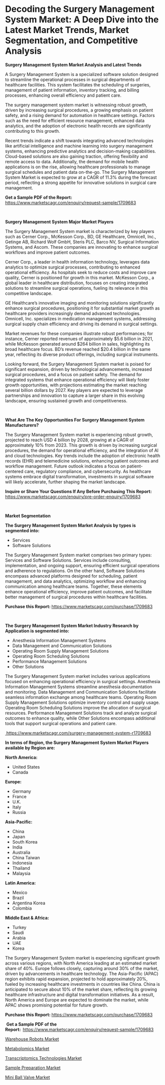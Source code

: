 <p><h1>Decoding the Surgery Management System Market: A Deep Dive into the Latest Market Trends, Market Segmentation, and Competitive Analysis</h1></p><p><strong>Surgery Management System Market Analysis and Latest Trends</strong></p>
<p><p>A Surgery Management System is a specialized software solution designed to streamline the operational processes in surgical departments of healthcare facilities. This system facilitates the scheduling of surgeries, management of patient information, inventory tracking, and billing processes, enhancing overall efficiency and patient care. </p><p>The surgery management system market is witnessing robust growth, driven by increasing surgical procedures, a growing emphasis on patient safety, and a rising demand for automation in healthcare settings. Factors such as the need for efficient resource management, enhanced data analytics, and the adoption of electronic health records are significantly contributing to this growth. </p><p>Recent trends indicate a shift towards integrating advanced technologies like artificial intelligence and machine learning into surgery management systems, enhancing predictive analytics and decision-making capabilities. Cloud-based solutions are also gaining traction, offering flexibility and remote access to data. Additionally, the demand for mobile health applications is on the rise, allowing healthcare professionals to manage surgical schedules and patient data on-the-go. The Surgery Management System Market is expected to grow at a CAGR of 11.3% during the forecast period, reflecting a strong appetite for innovative solutions in surgical care management.</p></p>
<p><strong>Get a Sample PDF of the Report:&nbsp;</strong> <a href="https://www.marketscagr.com/enquiry/request-sample/1709683?utm_campaign=1285&utm_medium=2&utm_source=Github&utm_content=ia&utm_term=21102024&utm_id=surgery-management-system">https://www.marketscagr.com/enquiry/request-sample/1709683</a></p>
<p>&nbsp;</p>
<p><strong>Surgery Management System Major Market Players</strong></p>
<p><p>The Surgery Management System market is characterized by key players such as Cerner Corp., McKesson Corp., BD, GE Healthcare, Omnicell, Inc., Getinge AB, Richard Wolf GmbH, Steris PLC, Barco NV, Surgical Information Systems, and Ascom. These companies are innovating to enhance surgical workflows and improve patient outcomes.</p><p>Cerner Corp., a leader in health information technology, leverages data analytics to optimize surgical processes, contributing to enhanced operational efficiency. As hospitals seek to reduce costs and improve care quality, Cerner is positioned for growth in this market. McKesson Corp., a global leader in healthcare distribution, focuses on creating integrated solutions to streamline surgical operations, fueling its relevance in this competitive landscape.</p><p>GE Healthcare’s innovative imaging and monitoring solutions significantly enhance surgical procedures, positioning it for substantial market growth as healthcare providers increasingly demand advanced technologies. Omnicell, Inc. specializes in medication management systems, addressing surgical supply chain efficiency and driving its demand in surgical settings.</p><p>Market revenues for these companies illustrate robust performances; for instance, Cerner reported revenues of approximately $5.6 billion in 2021, while McKesson generated around $264 billion in sales, highlighting its broad healthcare focus. BD’s revenue reached $20.4 billion in the same year, reflecting its diverse product offerings, including surgical instruments.</p><p>Looking forward, the Surgery Management System market is poised for significant expansion, driven by technological advancements, increased surgical procedures, and a focus on patient safety. The demand for integrated systems that enhance operational efficiency will likely foster growth opportunities, with projections estimating the market reaching several billion dollars by 2027. Key players are expected to leverage partnerships and innovation to capture a larger share in this evolving landscape, ensuring sustained growth and competitiveness.</p></p>
<p>&nbsp;</p>
<p><strong>What Are The Key Opportunities For Surgery Management System Manufacturers?</strong></p>
<p><p>The Surgery Management System market is experiencing robust growth, projected to reach USD 4 billion by 2028, growing at a CAGR of approximately 10% from 2023. This growth is driven by increasing surgical procedures, the demand for operational efficiency, and the integration of AI and cloud technologies. Key trends include the adoption of electronic health records (EHR) and telemedicine solutions, enhancing patient outcomes and workflow management. Future outlook indicates a focus on patient-centered care, regulatory compliance, and cybersecurity. As healthcare systems embrace digital transformation, investments in surgical software will likely accelerate, further shaping the market landscape.</p></p>
<p><strong>Inquire or Share Your Questions If Any Before Purchasing This Report:</strong> <a href="https://www.marketscagr.com/enquiry/pre-order-enquiry/1709683?utm_campaign=1285&utm_medium=2&utm_source=Github&utm_content=ia&utm_term=21102024&utm_id=surgery-management-system">https://www.marketscagr.com/enquiry/pre-order-enquiry/1709683</a></p>
<p>&nbsp;</p>
<p><strong>Market Segmentation</strong></p>
<p><strong>The Surgery Management System Market Analysis by types is segmented into:</strong></p>
<p><ul><li>Services</li><li>Software Solutions</li></ul></p>
<p><p>The Surgery Management System market comprises two primary types: Services and Software Solutions. Services include consulting, implementation, and ongoing support, ensuring efficient surgical operations and adherence to regulations. On the other hand, Software Solutions encompass advanced platforms designed for scheduling, patient management, and data analytics, optimizing workflow and enhancing communication among healthcare teams. Together, these elements enhance operational efficiency, improve patient outcomes, and facilitate better management of surgical procedures within healthcare facilities.</p></p>
<p><strong>Purchase this Report:&nbsp;</strong><a href="https://www.marketscagr.com/purchase/1709683?utm_campaign=1285&utm_medium=2&utm_source=Github&utm_content=ia&utm_term=21102024&utm_id=surgery-management-system">https://www.marketscagr.com/purchase/1709683</a></p>
<p>&nbsp;</p>
<p><strong>The Surgery Management System Market Industry Research by Application is segmented into:</strong></p>
<p><ul><li>Anesthesia Information Management Systems</li><li>Data Management and Communication Solutions</li><li>Operating Room Supply Management Solutions</li><li>Operating Room Scheduling Solutions</li><li>Performance Management Solutions</li><li>Other Solutions</li></ul></p>
<p><p>The Surgery Management System market includes various applications focused on enhancing operational efficiency in surgical settings. Anesthesia Information Management Systems streamline anesthesia documentation and monitoring. Data Management and Communication Solutions facilitate seamless information exchange among healthcare teams. Operating Room Supply Management Solutions optimize inventory control and supply usage. Operating Room Scheduling Solutions improve the allocation of surgical resources. Performance Management Solutions track and analyze surgical outcomes to enhance quality, while Other Solutions encompass additional tools that support surgical operations and patient care.</p></p>
<p><a href="https://www.marketscagr.com/surgery-management-system-r1709683?utm_campaign=1285&utm_medium=2&utm_source=Github&utm_content=ia&utm_term=21102024&utm_id=surgery-management-system">&nbsp;https://www.marketscagr.com/surgery-management-system-r1709683</a></p>
<p><strong>In terms of Region, the Surgery Management System Market Players available by Region are:</strong></p>
<p>
    <p> <strong> North America: </strong>
        <ul>
            <li>United States</li>
            <li>Canada</li>
        </ul>
        </p> 
    <p> <strong> Europe: </strong>
        <ul>
            <li>Germany</li>
            <li>France</li>
            <li>U.K.</li>
            <li>Italy</li>
            <li>Russia</li>
        </ul>
        </p> 
    <p> <strong> Asia-Pacific: </strong>
        <ul>
            <li>China</li>
            <li>Japan</li>
            <li>South Korea</li>
            <li>India</li>
            <li>Australia</li>
            <li>China Taiwan</li>
            <li>Indonesia</li>
            <li>Thailand</li>
            <li>Malaysia</li>
        </ul>
        </p> 
    <p> <strong> Latin America: </strong>
        <ul>
            <li>Mexico</li>
            <li>Brazil</li>
            <li>Argentina Korea</li>
            <li>Colombia</li>
        </ul>
        </p> 
    <p> <strong> Middle East & Africa: </strong>
        <ul>
            <li>Turkey</li>
            <li>Saudi</li>
            <li>Arabia</li>
            <li>UAE</li>
            <li>Korea</li>
        </ul>
    </p>
    </p>
<p><p>The Surgery Management System market is experiencing significant growth across various regions, with North America leading at an estimated market share of 40%. Europe follows closely, capturing around 30% of the market, driven by advancements in healthcare technology. The Asia-Pacific (APAC) region exhibits rapid expansion, projected to hold approximately 20%, fueled by increasing healthcare investments in countries like China. China is anticipated to secure about 10% of the market share, reflecting its growing healthcare infrastructure and digital transformation initiatives. As a result, North America and Europe are expected to dominate the market, while APAC shows promising potential for future growth.</p></p>
<p><strong>Purchase this Report: </strong><a href="https://www.marketscagr.com/purchase/1709683?utm_campaign=1285&utm_medium=2&utm_source=Github&utm_content=ia&utm_term=21102024&utm_id=surgery-management-system">https://www.marketscagr.com/purchase/1709683</a></p>
<p>&nbsp;<strong>Get a Sample PDF of the Report:&nbsp;&nbsp;</strong><a href="https://www.marketscagr.com/enquiry/request-sample/1709683?utm_campaign=1285&utm_medium=2&utm_source=Github&utm_content=ia&utm_term=21102024&utm_id=surgery-management-system">https://www.marketscagr.com/enquiry/request-sample/1709683</a></p>
<p><strong></strong></p>
<p><p><a href="https://issuu.com/reportprime-2/docs/warehouse-robots-market-size-2030.p_3c8b3b4edb0f34?utm_campaign=1285&utm_medium=2&utm_source=Github&utm_content=ia&utm_term=21102024&utm_id=surgery-management-system">Warehouse Robots Market</a></p><p><a href="https://www.linkedin.com/pulse/metabolomics-market-segmentation-geographical-regions-kj3lc?utm_campaign=1285&utm_medium=2&utm_source=Github&utm_content=ia&utm_term=21102024&utm_id=surgery-management-system">Metabolomics Market</a></p><p><a href="https://www.linkedin.com/pulse/transcriptomics-technologies-market-outlook-current-assessment-cryqc?utm_campaign=1285&utm_medium=2&utm_source=Github&utm_content=ia&utm_term=21102024&utm_id=surgery-management-system">Transcriptomics Technologies Market</a></p><p><a href="https://www.linkedin.com/pulse/emerging-trends-sample-preparation-market-global-outlook-ccyoc?utm_campaign=1285&utm_medium=2&utm_source=Github&utm_content=ia&utm_term=21102024&utm_id=surgery-management-system">Sample Preparation Market</a></p><p><a href="https://issuu.com/reportprime-2/docs/mini-ball-valve-market-size-2030.pp_210b531e125cea?utm_campaign=1285&utm_medium=2&utm_source=Github&utm_content=ia&utm_term=21102024&utm_id=surgery-management-system">Mini Ball Valve Market</a></p></p>